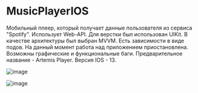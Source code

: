 # MusicPlayerIOS
Мобильный плеер, который получает данные пользователя из сервиса "Spotify". Использует Web-API. Для верстки был использован UIKit. В качестве архитектуры был выбран MVVM. Есть зависимости в виде подов. На данный момент работа над приложением приостановлена. Возможны графические и функциональные баги.
Предварительное название - Artemis Player. Версия IOS - 13.

![image](https://github.com/ProveY0urWorth/MusicPlayerIOS/assets/100872517/2b9bf461-c814-4c66-bc7d-976b64bfe0db)

![image](https://github.com/ProveY0urWorth/MusicPlayerIOS/assets/100872517/bd42062c-1a17-4e4c-958c-4a4135f16b62)
